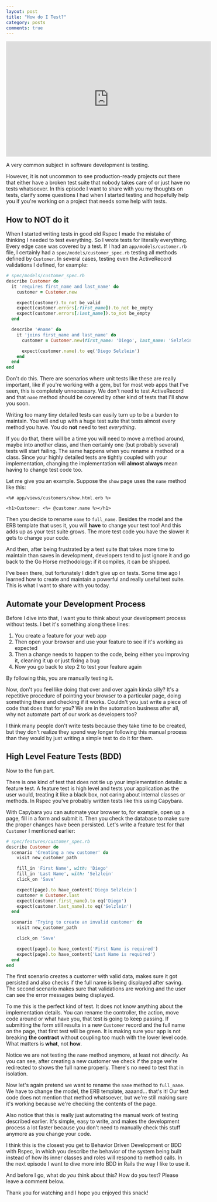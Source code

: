 ```yaml
---
layout: post
title: "How do I Test?"
category: posts
comments: true
---
```


<iframe width="560" height="315" src="https://www.youtube.com/embed/s5TR5tiP3Vo" title="YouTube video player" frameborder="0" allow="accelerometer; autoplay; clipboard-write; encrypted-media; gyroscope; picture-in-picture" allowfullscreen></iframe>

A very common subject in software development is testing.

However, it is not uncommon to see production-ready projects out there that either have a broken test suite
that nobody takes care of or just have no tests whatsoever. In this episode I want to share with you my
thoughts on tests, clarify some questions I had when I started testing and hopefully help you if you're
working on a project that needs some help with tests.

## How to NOT do it

When I started writing tests in good old Rspec I made the mistake of thinking I needed to test everything.
So I wrote tests for literally everything. Every edge case was covered by a test. If I had an
`app/models/customer.rb` file, I certainly had a `spec/models/customer_spec.rb` testing all methods defined
by `Customer`. In several cases, testing even the ActiveRecord validations I defined, for example:

```ruby
# spec/models/customer_spec.rb
describe Customer do
  it 'requires first_name and last_name' do
    customer = Customer.new

    expect(customer).to_not be_valid
    expect(customer.errors[:first_name]).to_not be_empty
    expect(customer.errors[:last_name]).to_not be_empty
  end

  describe '#name' do
    it 'joins first_name and last_name' do
      customer = Customer.new(first_name: 'Diego', last_name: 'Selzlein')

      expect(customer.name).to eq('Diego Selzlein')
    end
  end
end
```

Don't do this. There are scenarios where unit tests like these are really important, like if you're working with
a gem, but for most web apps that I've seen, this is completely unnecessary. We don't need to test ActiveRecord
and that `name` method should be covered by other kind of tests that I'll show you soon.

Writing too many tiny detailed tests can easily turn up to be a burden to maintain. You will end up with a huge
test suite that tests almost every method you have. You do **not** need to test _everything_.

If you do that, there will be a time you will need to move a method around, maybe into another class, and then
certainly one (but probably several) tests will start failing. The same happens when you rename a method or a class.
Since your highly detailed tests are tightly coupled with your implementation, changing the implementation
will **almost always** mean having to change test code too.

Let me give you an example. Suppose the `show` page uses the `name` method like this:

```erb
<%# app/views/customers/show.html.erb %>

<h1>Customer: <%= @customer.name %></h1>
```

Then you decide to rename `name` to `full_name`. Besides the model and the ERB template that uses it,
you will **have** to change your test too! And this adds up as your test suite grows. The more test code you have
the slower it gets to change your code.

And then, after being frustrated by a test suite that takes more time to maintain than saves in development,
developers tend to just ignore it and go back to the Go Horse methodology: if it compiles, it can be shipped.

I've been there, but fortunately I didn't give up on tests. Some time ago I learned how to create and maintain a
powerful and really useful test suite. This is what I want to share with you today.

## Automate your Development Process

Before I dive into that, I want you to think about your development process without tests. I bet it's something
along these lines:

1. You create a feature for your web app
2. Then open your browser and use your feature to see if it's working as expected
3. Then a change needs to happen to the code, being either you improving it, cleaning it up or just fixing a bug
4. Now you go back to step 2 to test your feature again

By following this, you are manually testing it.

Now, don't you feel like doing that over and over again kinda silly? It's a repetitive procedure of pointing your
browser to a particular page, doing something there and checking if it works. Couldn't you just write a piece of code
that does that for you? We are in the automation business after all, why not automate part of our work as developers
too?

I think many people don't write tests because they take time to be created, but they don't realize they spend
way longer following this manual process than they would by just writing a simple test to do it for them.

## High Level Feature Tests (BDD)

Now to the fun part.

There is one kind of test that does not tie up your implementation details: a feature test. A feature test is
high level and tests your application as the user would, treating it like a black box, not caring about
internal classes or methods. In Rspec you've probably written tests like this using Capybara.

With Capybara you can automate your browser to, for example, open up a page, fill in a form and submit it. Then
you check the database to make sure the proper changes have been persisted. Let's write a feature test for
that `Customer` I mentioned earlier:

```ruby
# spec/features/customer_spec.rb
describe Customer do
  scenario 'Creating a new customer' do
    visit new_customer_path

    fill_in 'First Name', with: 'Diego'
    fill_in 'Last Name', with: 'Selzlein'
    click_on 'Save'

    expect(page).to have_content('Diego Selzlein')
    customer = Customer.last
    expect(customer.first_name).to eq('Diego')
    expect(customer.last_name).to eq('Selzlein')
  end

  scenario 'Trying to create an invalid customer' do
    visit new_customer_path

    click_on 'Save'

    expect(page).to have_content('First Name is required')
    expect(page).to have_content('Last Name is required')
  end
end
```

The first scenario creates a customer with valid data, makes sure it got persisted and also checks if the full name
is being displayed after saving. The second scenario makes sure that validations are working and the user
can see the error messages being displayed.

To me this is the perfect kind of test. It does not know anything about the implementation details. You can
rename the controller, the action, move code around or what have you, that test is going to keep passing.
If submitting the form still results in a new `Customer` record and the full name on the page, that first test will
be green. It is making sure your app is not breaking **the contract** without coupling too much with the
lower level code. What matters is **what**, not **how**.

Notice we are not testing the `name` method anymore, at least not _directly_. As you can see, after creating
a new customer we check if the page we're redirected to shows the full name properly. There's no need to test that in isolation.

Now let's again pretend we want to rename the `name` method to `full_name`. We have to change the model, the ERB
template, aaaand... that's it! Our test code does not mention that method whatsoever, but we're still making sure
it's working because we're checking the contents of the page.

Also notice that this is really just automating the manual work of testing described earlier.
It's simple, easy to write, and makes the development process a lot faster because you don't need to
manually check this stuff anymore as you change your code.

I think this is the closest you get to Behavior Driven Development or BDD with Rspec, in which you describe
the behavior of the system being built instead of how its inner classes and roles will respond to method calls.
In the next episode I want to dive more into BDD in Rails the way I like to use it.

And before I go, what do _you_ think about this? How do _you_ test? Please leave a comment below.

Thank you for watching and I hope you enjoyed this snack!
